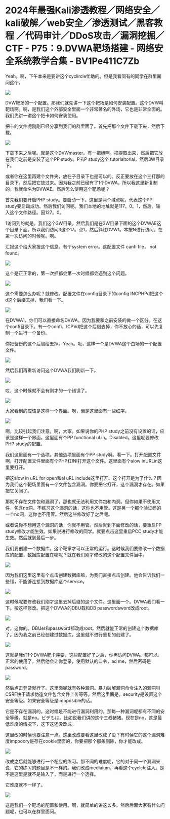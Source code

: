 # 2024年最强Kali渗透教程／网络安全／kali破解／web安全／渗透测试／黑客教程 ／代码审计／DDoS攻击／漏洞挖掘／CTF - P75：9.DVWA靶场搭建 - 网络安全系统教学合集 - BV1Pe411C7Zb

Yeah。啊，下午本来是要讲这个cyclircle忙助的。但是我看同有的同学在群里面问这个。

![](img/03ff0034c765ff5b3f1cf7b9049d1ef6_1.png)

DVW靶场的一个配置。那我们就先讲一下这个靶场是如何安装配置。这个DVW叫靶场啊。啊，是我们这个外部安全里面一个非常著名的外场，它也是非常全面的。我们先讲一讲这个把卡如何安装使用。

把卡的文件呢刚刚已经分享到我们的群里面了。首先把那个文件下载下来，然后下载。

![](img/03ff0034c765ff5b3f1cf7b9049d1ef6_3.png)

下载下来之后呢。就是这个DVWmaster。有一把姐啊。把提取出来，然后把它放在我们之前是安装了这个PP study。P去P study这个 tutorialtorial，然后3W目录下。

或者你在这里再建个文件夹，放在子目录下也是可以的。反正要放在这个三打那的目录下。然后把它放过来。因为我之前已经有了1个DVWA，所以我这里新复制的，我就命名为DVWAE。然后怎么使用这个靶场呢？

首先我们要开启PHP study。要启动一下。这里是两个域点呢，代表这个PP study要启动成功。然后我们访问呢。我们本地的地址就是117。0。1，然后。输入这个文件路径。因127。0。

1访问到的就是。我们这个3W目录，然后我们是在3W目录下面的这个DVWAE这个目录下面。所以我们访问3这个17。点1，然后斜杠DVW1。本按N进行访问。在第一次访问的时候呢。啊。

汇报这个给大家报这个信息。有个system error。这配置文件 canfi file， not found。



![](img/03ff0034c765ff5b3f1cf7b9049d1ef6_5.png)

这个是正正常的，第一次抓都会第一次时候都会遇到这个问题。

![](img/03ff0034c765ff5b3f1cf7b9049d1ef6_7.png)

这个需要怎么办呢？就修改。配置文件在config目录下的config INCPHPd把这个d这个后缀去掉，我们看一下。



![](img/03ff0034c765ff5b3f1cf7b9049d1ef6_9.png)

在DVWA1，你们可以直接命名DVWA。因为我要和之前安装的做一个区分。在这个confi目录下。有一个confi。ICPVd把这个后缀去掉，你不放心的话，可以先复制一个进行一个备份。

你把备份的这个后缀给去掉。Yeah。呃，这样一个是DVWA这个白场的一个配置文件。

![](img/03ff0034c765ff5b3f1cf7b9049d1ef6_11.png)

然后我们再重新访问这个DVWA我们刷新一下。

![](img/03ff0034c765ff5b3f1cf7b9049d1ef6_13.png)

哎，这个时候就不会有刚才的一个错误了。

![](img/03ff0034c765ff5b3f1cf7b9049d1ef6_15.png)

大家看到的应该是这样一个界面。啊，但是这里面有一些红字。

![](img/03ff0034c765ff5b3f1cf7b9049d1ef6_17.png)

啊，比较引起我们注意。啊，大家。如果说你的PHP study之前没有设置的话，应该是这样一个界面。这里面有个PP functional uLin。Disabled。这里呢要修改PHP study的配置。

我们这里面有一个选项。其他选项里面有个PP study啊。看一下。打开配置文件啊，打开配置文件里面有个PHP杠INI打开这个文件。这里面有个alow inURLin这里要打开。

把这alow in uRL for open和al uRL include这里打开。这个打开是为了什么？因为我们这个靶场里面有一个文件包含漏洞。你要把它打开，这个漏洞才存在。如果把它关闭了。

那就不存在文件包和漏洞了，那也就无法利用文件包和内洞。但你如果不使用文件，包含no洞，不练习这个漏洞的话，这你也不用管。这是另一个那个验证码的一个no洞，这你也不用管。然后这些修改好了之后呢。

或者说你不想用这个漏洞的话，你就不用管。然后就到下面修改的话，要重启PP study修改才能生效。如果说进行修改的同学。就要点击这里重启PCC study才能生效。然后就到最后一步。

我们要创建一个数据库。这个靶掌才可以正常的运行。这时候我们要修改一个数据库的配置，数据库配置在哪呢？就在我们刚才修改的这个配置文件当中。



![](img/03ff0034c765ff5b3f1cf7b9049d1ef6_19.png)

因为我们这里这里有个点击创建数据库嘛，为我们直接点击创建。他会告诉我们一些错，不能够连接到数据库这个service。



![](img/03ff0034c765ff5b3f1cf7b9049d1ef6_21.png)

这时候呢要修改我们刚才这里去掉后缀的这个文件。这里面一个。DVWA我们看一下。按这样修改。把这个DVWA的DBU载和DB passwordsword改成root。



![](img/03ff0034c765ff5b3f1cf7b9049d1ef6_23.png)

对。这你的。DBUer和password都改成root。然后就能正常的创建这个数据库了。因为我之前已经创建过数据库，这里就不进行重复的创建了。



![](img/03ff0034c765ff5b3f1cf7b9049d1ef6_25.png)

这就是我们1个DVWA靶卡序要。这些配置好了之后，你再访问DVWA。都可以。正常的使用了，然后他会让你登录，使用默认的口令，ad me，然后密码是password。



![](img/03ff0034c765ff5b3f1cf7b9049d1ef6_27.png)

然后点击登录就行了。这里面呢就有各种漏洞。暴力破解漏洞命令注入的漏洞叫CSRF快干请求伪造文件包含文件上传等等。然后这里面是。security是设置这个安全等级。如果安全等级是impposible的话。

它是不存在漏洞的。这时候是不能进行漏洞利用的。那每一种漏洞呢都有不同的安全等级，就是no。ビデもは。比如说我们讲的这个三叔猪猪。现在是no，这是最低难度的情况下，这下这还没改成。

这里改的时候也要注意一点。这里改成要看这里改成了没？有时候它的这个漏洞难度imppoory是存在cookie里面的，你要把那个那条删除，你才能改成。



![](img/03ff0034c765ff5b3f1cf7b9049d1ef6_29.png)

改成之后就能够进行一个相应的练习。那不同的难度呢，它的对于同一个漏洞来说，它的练习的题目是不一样的。我们改成mediaium，再看这个cyclcle注入。是不是这里是就不是输入了，而是进行一个选择。

它难度就不一样了。

![](img/03ff0034c765ff5b3f1cf7b9049d1ef6_31.png)

这是我们一个靶场的配置和使用。啊，就简单的讲这么多。然后后面大家有什么问题呢，也可以在群里面问。